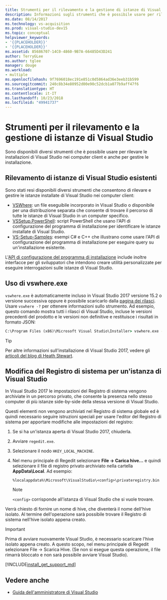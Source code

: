 ```yaml
---
title: Strumenti per il rilevamento e la gestione di istanze di Visual Studio
description: Informazioni sugli strumenti che è possibile usare per rilevare e gestire le installazioni di Visual Studio nei computer client.
ms.date: 08/14/2017
ms.technology: vs-acquisition
ms.prod: visual-studio-dev15
ms.topic: conceptual
helpviewer_keywords:
- '{{PLACEHOLDER}}'
- '{{PLACEHOLDER}}'
ms.assetid: 85686707-14C0-4860-9B7A-66485D43D241
author: TerryGLee
ms.author: tglee
manager: douge
ms.workload:
- multiple
ms.openlocfilehash: 9f7696018ec191e851c0d5864ad36e3eeb31b599
ms.sourcegitcommit: 240c8b34e80952d00e90c52dcb1a077b9aff47f6
ms.translationtype: HT
ms.contentlocale: it-IT
ms.lasthandoff: 10/23/2018
ms.locfileid: "49941737"
---
```

# <a name="tools-for-detecting-and-managing-visual-studio-instances"></a>Strumenti per il rilevamento e la gestione di istanze di Visual Studio

Sono disponibili diversi strumenti che è possibile usare per rilevare le installazioni di Visual Studio nei computer client e anche per gestire le installazione.

## <a name="detecting-existing-visual-studio-instances"></a>Rilevamento di istanze di Visual Studio esistenti

Sono stati resi disponibili diversi strumenti che consentono di rilevare e gestire le istanze installate di Visual Studio nei computer client:

* [VSWhere](https://github.com/microsoft/vswhere): un file eseguibile incorporato in Visual Studio o disponibile per una distribuzione separata che consente di trovare il percorso di tutte le istanze di Visual Studio in un computer specifico.
* [VSSetup.PowerShell](https://github.com/microsoft/vssetup.powershell): script PowerShell che usano l'API di configurazione del programma di installazione per identificare le istanze installate di Visual Studio.
* [VS-Setup-Samples](https://github.com/microsoft/vs-setup-samples): esempi C# e C++ che illustrano come usare l'API di configurazione del programma di installazione per eseguire query su un'installazione esistente.

L'[API di configurazione del programma di installazione](https://msdn.microsoft.com/en-us/library/microsoft.visualstudio.setup.configuration.aspx) include inoltre interfacce per gli sviluppatori che intendono creare utilità personalizzate per eseguire interrogazioni sulle istanze di Visual Studio.

## <a name="using-vswhereexe"></a>Uso di vswhere.exe

`vswhere.exe` è automaticamente incluso in Visual Studio 2017 versione 15.2 o versione successiva oppure è possibile scaricarlo dalla [pagina dei rilasci](https://github.com/Microsoft/vswhere/releases). Usare `vswhere -?` per ottenere informazioni sullo strumento. Ad esempio, questo comando mostra tutti i rilasci di Visual Studio, incluse le versioni precedenti del prodotto e le versioni non definitive e restituisce i risultati in formato JSON:

```cmd
C:\Program Files (x86)\Microsoft Visual Studio\Installer> vswhere.exe -legacy -prerelease -format json
```

>[!TIP]
>Per altre informazioni sull'installazione di Visual Studio 2017, vedere gli [articoli del blog di Heath Stewart](https://blogs.msdn.microsoft.com/heaths/tag/vs2017/).


## <a name="editing-the-registry-for-a-visual-studio-instance"></a>Modifica del Registro di sistema per un'istanza di Visual Studio

In Visual Studio 2017 le impostazioni del Registro di sistema vengono archiviate in un percorso privato, che consente la presenza nello stesso computer di più istanze side-by-side della stessa versione di Visual Studio.

Questi elementi non vengono archiviati nel Registro di sistema globale ed è quindi necessario seguire istruzioni speciali per usare l'editor del Registro di sistema per apportare modifiche alle impostazioni del registro:

1. Se si ha un'istanza aperta di Visual Studio 2017, chiuderla.
2. Avviare `regedit.exe`.
3. Selezionare il nodo `HKEY_LOCAL_MACHINE`.
4. Nel menu principale di Regedit selezionare **File -> Carica hive...**  e quindi selezionare il file di registro privato archiviato nella cartella **AppData\Local**. Ad esempio:
   ```
   %localappdata%\Microsoft\VisualStudio\<config>\privateregistry.bin
   ```

   > [!NOTE]
   > `<config>` corrisponde all'istanza di Visual Studio che si vuole trovare.

Verrà chiesto di fornire un nome di hive, che diventerà il nome dell'hive isolato. Al termine dell'operazione sarà possibile trovare il Registro di sistema nell'hive isolato appena creato.

> [!IMPORTANT]
> Prima di avviare nuovamente Visual Studio, è necessario scaricare l'hive isolato appena creato. A questo scopo, nel menu principale di Regedit selezionare File -> Scarica Hive. (Se non si esegue questa operazione, il file rimarrà bloccato e non sarà possibile avviare Visual Studio).

[!INCLUDE[install_get_support_md](includes/install_get_support_md.md)]

## <a name="see-also"></a>Vedere anche

* [Guida dell'amministratore di Visual Studio](visual-studio-administrator-guide.md)
